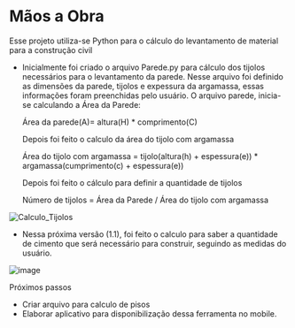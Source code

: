 # Mãos a Obra
Esse projeto utiliza-se Python para o cálculo do levantamento de material para a construção civil

- Inicialmente foi criado o arquivo Parede.py para cálculo dos tijolos necessários para o levantamento da parede. Nesse arquivo foi definido as dimensões da parede, tijolos e expessura da argamassa, essas informações foram preenchidas pelo usuário. O arquivo parede, inicia-se calculando a Área da Parede:

  
  Área da parede(A)= altura(H) * comprimento(C)

  Depois foi feito o calculo da área do tijolo com argamassa
  
  Área do tijolo com argamassa = tijolo(altura(h) + espessura(e)) * argamassa(cumprimento(c) + espessura(e))

  Depois foi feito o cálculo para definir a quantidade de tijolos

  Número de tijolos = Área da Parede / Área do tijolo com argamassa

  


  
![Calculo_Tijolos](https://github.com/FelipeJanuario/Obras-Or-amentos/assets/96888435/4dce7faf-6580-4da4-8dd6-39e87f11dd45)







- Nessa próxima versão (1.1), foi feito o calculo para saber a quantidade de cimento que será necessário para construir, seguindo as medidas do usuário.

![image](https://github.com/user-attachments/assets/9094afea-e539-431f-81f5-86701bdb3450)





Próximos passos
- Criar arquivo para calculo de pisos
- Elaborar aplicativo para disponibilização dessa ferramenta no mobile.
